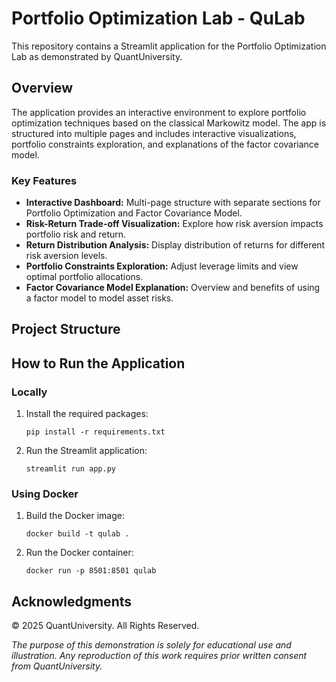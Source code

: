 # Portfolio Optimization Lab - QuLab

This repository contains a Streamlit application for the Portfolio Optimization Lab as demonstrated by QuantUniversity.

## Overview

The application provides an interactive environment to explore portfolio optimization techniques based on the classical Markowitz model. The app is structured into multiple pages and includes interactive visualizations, portfolio constraints exploration, and explanations of the factor covariance model.

### Key Features
- **Interactive Dashboard:** Multi-page structure with separate sections for Portfolio Optimization and Factor Covariance Model.
- **Risk-Return Trade-off Visualization:** Explore how risk aversion impacts portfolio risk and return.
- **Return Distribution Analysis:** Display distribution of returns for different risk aversion levels.
- **Portfolio Constraints Exploration:** Adjust leverage limits and view optimal portfolio allocations.
- **Factor Covariance Model Explanation:** Overview and benefits of using a factor model to model asset risks.

## Project Structure

## How to Run the Application

### Locally
1. Install the required packages:
   ```
   pip install -r requirements.txt
   ```
2. Run the Streamlit application:
   ```
   streamlit run app.py
   ```

### Using Docker
1. Build the Docker image:
   ```
   docker build -t qulab .
   ```
2. Run the Docker container:
   ```
   docker run -p 8501:8501 qulab
   ```

## Acknowledgments
© 2025 QuantUniversity. All Rights Reserved.

*The purpose of this demonstration is solely for educational use and illustration. Any reproduction of this work requires prior written consent from QuantUniversity.*
